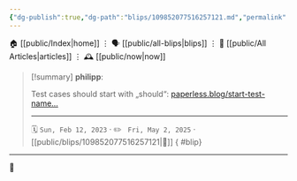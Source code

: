 ```yaml
---
{"dg-publish":true,"dg-path":"blips/109852077516257121.md","permalink":"/blips/109852077516257121/","title":"philipp on mastodon @ 2023-02-12"}
---
```



<div class="transclusion internal-embed is-loaded"><div class="markdown-embed">




🏠 [[public/Index\|home]]  ⋮ 🗣️ [[public/all-blips\|blips]] ⋮  📝 [[public/All Articles\|articles]]  ⋮ 🕰️ [[public/now\|now]]


</div></div>


> [!summary] **philipp**:
>
> Test cases should start with „should“: [paperless.blog/start-test-name…](https://paperless.blog/start-test-names-with-should)
> - - -
>
> 🗓️ <code>Sun, Feb 12, 2023</code>  · ✏️ <code> Fri, May 2, 2025</code>  · [[public/blips/109852077516257121\|🔗]]
{ #blip}


- - -

 👾
